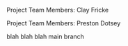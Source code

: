 
Project Team Members:
Clay Fricke


Project Team Members: Preston Dotsey

blah blah blah main branch